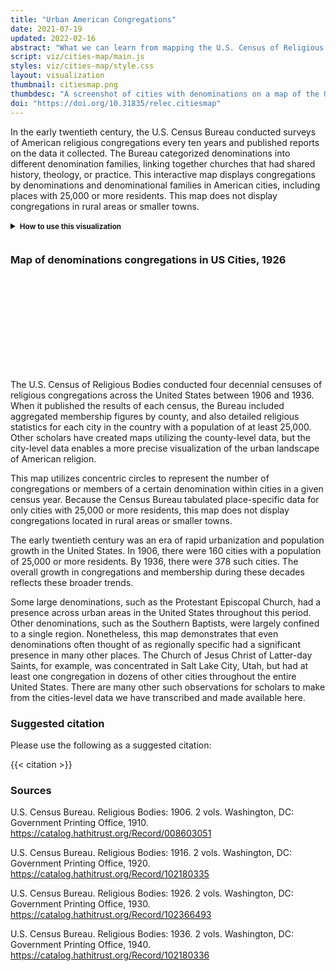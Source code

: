 ```yaml
---
title: "Urban American Congregations"
date: 2021-07-19
updated: 2022-02-16
abstract: "What we can learn from mapping the U.S. Census of Religious Bodies in the United States."
script: viz/cities-map/main.js
styles: viz/cities-map/style.css
layout: visualization
thumbnail: citiesmap.png
thumbdesc: "A screenshot of cities with denominations on a map of the United States."
doi: "https://doi.org/10.31835/relec.citiesmap"
---
```


In the early twentieth century, the U.S. Census Bureau conducted surveys of American religious congregations every ten years and published reports on the data it collected. The Bureau categorized denominations into different denomination families, linking together churches that had shared history, theology, or practice. This interactive map displays congregations by denominations and denominational families in American cities, including places with 25,000 or more residents. This map does not display congregations in rural areas or smaller towns.

<div class="viz-block grid-x grid-padding-x">
  <div id="controls" class="cell medium-12 xlarge-10 large-offset-1">
    <div class="grid-x grid-padding-x">
      <div class="cell large-12 how-to">
        <p class="instructions">
         <details>
          <summary><strong><small>How to use this visualization</small></strong></summary>
          <p><small>Using data from the published records of the U.S. Census of Religious Bodies, this map shows the number of congregations or members for a specific denomination, represented by a yellow circle, in major cities. You can also view the data for all the congregations within a denomination family, or for every kind of religious group counted by the Census Bureau. The larger the circle, the more churches or members were located in that area. Users can hover over the circle to see more information, including the number of congregations and area denominational membership. The map currently features the data from the 1926 census, and data from other censuses will be added later. The “Select a denomination family” box allows users to choose a specific denomination family to see what denominations are included. The “Select a denomination” box allows the user to choose which denomination will be featured in the map. Click on a point to zoom into that region; click anywhere else to zoom back out.</small></p>
        </details> 
        </p>
      </div>
    </div>
  </div>
  <div class="cell medium-12 xlarge-10 large-offset-1">
    <div class="row menu">
        <div class="columns small-12 medium-6">
            <div id="year-dropdown" class="filterSelection" name="year"></div>
        </div>
        <div class="columns small-12 medium-6">
            <div id="counts-dropdown" class="filterSelection"></div>
        </div>
      </div>
    <div class="row menu">
        <div class="columns small-12 medium-6">
            <div id="denomination-family-dropdown" class="filterSelection"></div>
        </div>
        <div class="columns small-12 medium-6">
          <div id="denomination-dropdown" class="filterSelection"></div>
        </div>
    </div>
  </div>
  <div class="cell medium-12 xlarge-10 large-offset-1">
    <h3 class="graphic-title">Map of <span class="denomination-title">denominations</span> <span class="count-title">congregations</span> in US Cities, <span class="year-title">1926</span></h3>
    <svg id="chrono-map" width="100%"></svg>
  </div>
</div>

The U.S. Census of Religious Bodies conducted four decennial censuses of religious congregations across the United States between 1906 and 1936. When it published the results of each census, the Bureau included aggregated membership figures by county, and also detailed religious statistics for each city in the country with a population of at least 25,000. Other scholars have created maps utilizing the county-level data, but the city-level data enables a more precise visualization of the urban landscape of American religion.

This map utilizes concentric circles to represent the number of congregations or members of a certain denomination within cities in a given census year. Because the Census Bureau tabulated place-specific data for only cities with 25,000 or more residents, this map does not display congregations located in rural areas or smaller towns.

The early twentieth century was an era of rapid urbanization and population growth in the United States. In 1906, there were 160 cities with a population of 25,000 or more residents. By 1936, there were 378 such cities. The overall growth in congregations and membership during these decades reflects these broader trends.

Some large denominations, such as the Protestant Episcopal Church, had a presence across urban areas in the United States throughout this period. Other denominations, such as the Southern Baptists, were largely confined to a single region. Nonetheless, this map demonstrates that even denominations often thought of as regionally specific had a significant presence in many other places. The Church of Jesus Christ of Latter-day Saints, for example, was concentrated in Salt Lake City, Utah, but had at least one congregation in dozens of other cities throughout the entire United States. There are many other such observations for scholars to make from the cities-level data we have transcribed and made available here.

### Suggested citation

Please use the following as a suggested citation:

{{< citation >}}

### Sources

U.S. Census Bureau. Religious Bodies: 1906. 2 vols. Washington, DC: Government Printing Office, 1910. <https://catalog.hathitrust.org/Record/008603051>

U.S. Census Bureau. Religious Bodies: 1916. 2 vols. Washington, DC: Government Printing Office, 1920. <https://catalog.hathitrust.org/Record/102180335>

U.S. Census Bureau. Religious Bodies: 1926. 2 vols. Washington, DC: Government Printing Office, 1930. <https://catalog.hathitrust.org/Record/102366493>

U.S. Census Bureau. Religious Bodies: 1936. 2 vols. Washington, DC: Government Printing Office, 1940. <https://catalog.hathitrust.org/Record/102180336>


